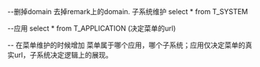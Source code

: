 --删掉domain 去掉remark上的domain.  子系统维护
select * from T_SYSTEM   
 
--应用
select * from T_APPLICATION (决定菜单的url)

-- 在菜单维护的时候增加 菜单属于哪个应用，哪个子系统；应用仅决定菜单的真实url，子系统决定逻辑上的展现。
